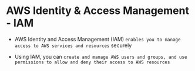 # AWS Identity & Access Management - IAM

- AWS Identity and Access Management (IAM) `enables you to manage access to AWS services and resources` securely

- Using IAM, you can `create and manage AWS users and groups, and use permissions to allow and deny their access to AWS resources`

